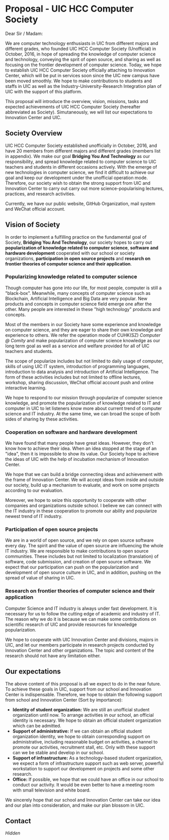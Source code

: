 # Proposal - UIC HCC Computer Society

Dear Sir / Madam:



We are computer technology enthusiasts in UIC from different majors and different grades, who founded UIC HCC Computer Society (Unofficial) in October, 2016, in hope of spreading the knowledge of computer science and technology, conveying the sprit of open source, and sharing as well as focusing on the frontier development of computer science. Today, we hope to establish UIC HCC Computer Society officially attaching to Innovation Center, which will be put in services soon since the UIC new campus have been moved smoothly. We hope to make contributions to students and staffs in UIC as well as the Industry-University-Research Integration plan of UIC with the support of this platform.

This proposal will introduce the overview, vision, missions, tasks and expected achievements of UIC HCC Computer Society (hereafter abbreviated as Society). Simutaneously, we will list our expectations to Innovation Center and UIC.



## Society Overview

UIC HCC Computer Society established unofficially in October, 2016, and have 20 members from different majors and different grades (members list in appendix). We make our goal **Bridging You And Technology** as our responsibility, and spread knowledge related to computer science to UIC teachers and students in different occasions actively. With the emerge of new technologies in computer science, we find it difficult to achieve our goal and keep our development under the unofficial operation mode. Therefore, our society wish to obtain the strong support from UIC and Innovation Center to carry out carry out more science-popularising lectures, practices, and research activities.

Currently, we have our public website, GitHub Organization, mail system and WeChat official account.



## Vision of Society

In order to implement a fulfilling practice on the fundamental goal of Society, **Bridging You And Technology**, our society hopes to carry out **popularization of knowledge related to computer science**, **software and hardware development** cooperated with our school or society organizations, **participation in open source projects** and **research on frontier theories of computer science and their application**.

### Popularizing knowledge related to computer science

Though computer has gone into our life, for most people, computer is still a "black-box". Meanwhile, many concepts of computer science such as Blockchain, Artificial Intelligence and Big Data are very popular. New products and concepts in computer science field emerge one after the other. Many people are interested in these "high technology" products and concepts.

Most of the members in our Society have some experience and knowledge on computer science, and they are eager to share their own knowledge and experience to others. We refer the operation mode of CUHK(SZ) _Computer @ Comity_ and make popularization of computer science knowledge as our long term goal as well as a service and welfare provided for all of UIC teachers and students.

The scope of popularize includes but not limited to daily usage of computer, skills of using UIC IT system, introduction of programming languages, introduction to data analysis and introduction of Artificial Intelligence. The form of these activities includes but not limited to offline lectures, workshop, sharing discussion, WeChat official account push and online interactive learning.

We hope to respond to our mission through popularize of computer science knowledge, and promote the popularization of knowledge related to IT and computer in UIC to let listeners know more about current trend of computer science and IT industry. At the same time, we can broad the scope of both sides of sharing by these activities.

### Cooperation on software and hardware development

We have found that many people have great ideas. However, they don't know how to achieve their idea. When an idea stopped at the stage of an "idea", then it is impossible to show its value. Our Society hope to achieve the ideas of UIC with the help of incubation mechanism of Innovation Center.

We hope that we can build a bridge connecting ideas and achievement with the frame of Innovation Center.  We will accept ideas from inside and outside our society, build up a mechanism to evaluate, and work on some projects according to our evaluation.

Moreover, we hope to seize this opportunity to cooperate with other companies and organizations outside school. I believe we can connect with the IT industry in these cooperation to promote our ability and popularize newest trend of IT industry.

### Participation of open source projects

We are in a world of open source, and we rely on open source software every day. The spirit and the value of open source are influencing the whole IT industry. We are responsible to make contributions to open source communities. These includes but not limited to localization (translation) of software, code submission, and creation of open source software. We expect that our participation can push on the popularization and development of open source culture in UIC, and in addition, pushing on the spread of value of sharing in UIC.

### Research on frontier theories of computer science and their application

Computer Science and IT industry is always under fast development. It is necessary for us to follow the cutting edge of academic and industry of IT. The reason why we do it is because we can make some contributions on scientific research of UIC and provide resources for knowledge popularization.

We hope to cooperate with UIC Innovation Center and divisions, majors in UIC, and let our members participate in research projects conducted by  Innovation Center and other organizations. The topic and content of the research should not have any limitation either.

## Our expectations

The above content of this proposal is all we expect to do in the near future. To achieve these goals in UIC, support from our school and Innovation Center is indispensable. Therefore, we hope to obtain the following support from school and Innovation Center (Sort by importance):

* **Identity of student organization:** We are still an unofficial student organization until now. To arrange activities in our school, an official identity is necessary. We hope to obtain an official student organization which can be admitted.
* **Support of administrative:** If we can obtain an official student organization identity, we hope to obtain corresponding support on administrative, including reasonable budget on activities, a channel to promote our activities, recruitment stall, etc. Only with these support can we be stable and develop in our school.
* **Support of infrastructure:** As a technology-based student organization, we expect a form of infrastructure support such as web server, powerful workstation to support our development on projects and some other research.
* **Office:** If possible, we hope that we could have an office in our school to conduct our activity. It would be even better to have a meeting room with small television and white board.

We sincerely hope that our school and Innovation Center can take our idea and our plan into consideration, and make our plan blossom in UIC.

## Contact

_Hidden_
